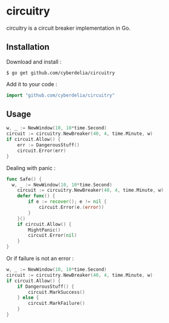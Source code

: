 # circuitry

circuitry is a circuit breaker implementation in Go.

## Installation

Download and install :

```
$ go get github.com/cyberdelia/circuitry
```

Add it to your code :

```go
import "github.com/cyberdelia/circuitry"
```

## Usage

```go
w, _ := NewWindow(10, 10*time.Second)
circuit := circuitry.NewBreaker(40, 4, time.Minute, w)
if circuit.Allow() {
	err := DangerousStuff()
	circuit.Error(err) 
}
```

Dealing with panic :

```go
func Safe() {
  w, _ := NewWindow(10, 10*time.Second)
	circuit := circuitry.NewBreaker(40, 4, time.Minute, w)
	defer func() {
		if e := recover(); e != nil {
			circuit.Error(e.(error))
		}
	}()
	if circuit.Allow() {
		MightPanic()
		circuit.Error(nil)
	}
}
```

Or if failure is not an error :

```go
w, _ := NewWindow(10, 10*time.Second)
circuit := circuitry.NewBreaker(40, 4, time.Minute, w)
if circuit.Allow() {
	if DangerousStuff() {
		circuit.MarkSuccess()
	} else {
		circuit.MarkFailure()
	}
}
```

